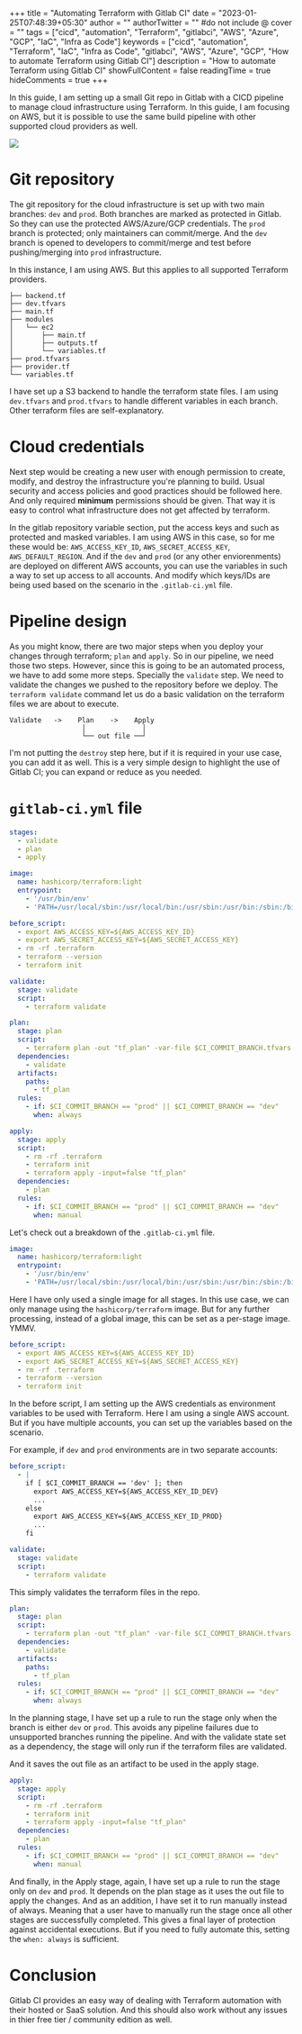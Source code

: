 +++
title = "Automating Terraform with Gitlab CI"
date = "2023-01-25T07:48:39+05:30"
author = ""
authorTwitter = "" #do not include @
cover = ""
tags = ["cicd", "automation", "Terraform", "gitlabci", "AWS", "Azure", "GCP", "IaC", "Infra as Code"]
keywords = ["cicd", "automation", "Terraform", "IaC", "Infra as Code", "gitlabci", "AWS", "Azure", "GCP", "How to automate Terraform using Gitlab CI"]
description = "How to automate Terraform using Gitlab CI"
showFullContent = false
readingTime = true
hideComments = true
+++

In this guide, I am setting up a small Git repo in Gitlab with a CICD pipeline to manage cloud infrastructure using Terraform. In this guide, I am focusing on AWS, but it is possible to use the same build pipeline with other supported cloud providers as well.

![](/git_aws_tf.png)

# Git repository

The git repository for the cloud infrastructure is set up with two main branches: `dev` and `prod`. Both branches are marked as protected in Gitlab. So they can use the protected AWS/Azure/GCP credentials. The `prod` branch is protected; only maintainers can commit/merge. And the `dev` branch is opened to developers to commit/merge and test before pushing/merging into `prod` infrastructure. 

In this instance, I am using AWS. But this applies to all supported Terraform providers.

```
├── backend.tf
├── dev.tfvars
├── main.tf
├── modules
│   └── ec2
│       ├── main.tf
│       ├── outputs.tf
│       └── variables.tf
├── prod.tfvars
├── provider.tf
└── variables.tf
```

I have set up a S3 backend to handle the terraform state files. I am using `dev.tfvars` and `prod.tfvars` to handle different variables in each branch. Other terraform files are self-explanatory.

# Cloud credentials

Next step would be creating a new user with enough permission to create, modify, and destroy the infrastructure you're planning to build. Usual security and access policies and good practices should be followed here. And only required **minimum** permissions should be given. That way it is easy to control what infrastructure does not get affected by terraform.

In the gitlab repository variable section, put the access keys and such as protected and masked variables. I am using AWS in this case, so for me these would be: `AWS_ACCESS_KEY_ID`, `AWS_SECRET_ACCESS_KEY`, `AWS_DEFAULT_REGION`. And if the `dev` and `prod` (or any other enviorenments) are deployed on different AWS accounts, you can use the variables in such a way to set up access to all accounts. And modify which keys/IDs are being used based on the scenario in the `.gitlab-ci.yml` file.

# Pipeline design

As you might know, there are two major steps when you deploy your changes through terraform; `plan` and `apply`. So in our pipeline, we need those two steps. However, since this is going to be an automated process, we have to add some more steps. Specially the `validate` step. We need to validate the changes we pushed to the repository before we deploy. The `terraform validate` command let us do a basic validation on the terraform files we are about to execute. 

```
Validate   ->    Plan    ->    Apply
                  │              │
                  └── out file ──┘
```

I'm not putting the `destroy` step here, but if it is required in your use case, you can add it as well. This is a very simple design to highlight the use of Gitlab CI; you can expand or reduce as you needed. 

# `gitlab-ci.yml` file

```yml
stages:
  - validate
  - plan
  - apply

image:
  name: hashicorp/terraform:light
  entrypoint:
    - '/usr/bin/env'
    - 'PATH=/usr/local/sbin:/usr/local/bin:/usr/sbin:/usr/bin:/sbin:/bin'

before_script:
  - export AWS_ACCESS_KEY=${AWS_ACCESS_KEY_ID}
  - export AWS_SECRET_ACCESS_KEY=${AWS_SECRET_ACCESS_KEY}
  - rm -rf .terraform  
  - terraform --version
  - terraform init

validate:
  stage: validate
  script:
    - terraform validate 

plan:
  stage: plan
  script:
    - terraform plan -out "tf_plan" -var-file $CI_COMMIT_BRANCH.tfvars
  dependencies:
    - validate
  artifacts:
    paths:
      - tf_plan
  rules:
    - if: $CI_COMMIT_BRANCH == "prod" || $CI_COMMIT_BRANCH == "dev"
      when: always

apply:
  stage: apply
  script:
    - rm -rf .terraform
    - terraform init
    - terraform apply -input=false "tf_plan"
  dependencies:
    - plan
  rules:
    - if: $CI_COMMIT_BRANCH == "prod" || $CI_COMMIT_BRANCH == "dev"
      when: manual
```

Let's check out a breakdown of the `.gitlab-ci.yml` file.

```yml
image:
  name: hashicorp/terraform:light
  entrypoint:
    - '/usr/bin/env'
    - 'PATH=/usr/local/sbin:/usr/local/bin:/usr/sbin:/usr/bin:/sbin:/bin'
```

Here I have only used a single image for all stages. In this use case, we can only manage using the `hashicorp/terraform` image. But for any further processing, instead of a global image, this can be set as a per-stage image. YMMV.

```yml
before_script:
  - export AWS_ACCESS_KEY=${AWS_ACCESS_KEY_ID}
  - export AWS_SECRET_ACCESS_KEY=${AWS_SECRET_ACCESS_KEY}
  - rm -rf .terraform  
  - terraform --version
  - terraform init
```

In the before script, I am setting up the AWS credentials as environment variables to be used with Terraform. Here I am using a single AWS account. But if you have multiple accounts, you can set up the variables based on the scenario. 

For example, if `dev` and `prod` environments are in two separate accounts:

```yml
before_script:
  - |
    if [ $CI_COMMIT_BRANCH == 'dev' ]; then
      export AWS_ACCESS_KEY=${AWS_ACCESS_KEY_ID_DEV}    
      ...  
    else
      export AWS_ACCESS_KEY=${AWS_ACCESS_KEY_ID_PROD}
      ...
    fi
```

```yml
validate:
  stage: validate
  script:
    - terraform validate 
```

This simply validates the terraform files in the repo.

```yml
plan:
  stage: plan
  script:
    - terraform plan -out "tf_plan" -var-file $CI_COMMIT_BRANCH.tfvars
  dependencies:
    - validate
  artifacts:
    paths:
      - tf_plan
  rules:
    - if: $CI_COMMIT_BRANCH == "prod" || $CI_COMMIT_BRANCH == "dev"
      when: always
```

In the planning stage, I have set up a rule to run the stage only when the branch is either `dev` or `prod`. This avoids any pipeline failures due to unsupported branches running the pipeline. And with the validate state set as a dependency, the stage will only run if the terraform files are validated.

And it saves the out file as an artifact to be used in the apply stage. 

```yml
apply:
  stage: apply
  script:
    - rm -rf .terraform
    - terraform init
    - terraform apply -input=false "tf_plan"
  dependencies:
    - plan
  rules:
    - if: $CI_COMMIT_BRANCH == "prod" || $CI_COMMIT_BRANCH == "dev"
      when: manual
```

And finally, in the Apply stage, again, I have set up a rule to run the stage only on `dev` and `prod`. It depends on the plan stage as it uses the out file to apply the changes. And as an addition, I have set it to run manually instead of always. Meaning that a user have to manually run the stage once all other stages are successfully completed. This gives a final layer of protection against accidental executions. But if you need to fully automate this, setting the `when: always` is sufficient.

# Conclusion

Gitlab CI provides an easy way of dealing with Terraform automation with their hosted or SaaS solution. And this should also work without any issues in thier free tier / community edition as well.  